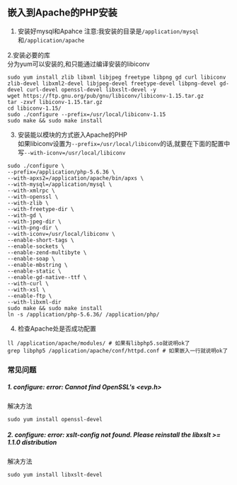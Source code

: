 ## 嵌入到Apache的PHP安装
1. 安装好mysql和Apahce
注意:我安装的目录是`/application/mysql`和`/application/apache`

2.安装必要的库  
分为yum可以安装的,和只能通过编译安装的libiconv  
```
sudo yum install zlib libxml libjpeg freetype libpng gd curl libiconv zlib-devel libxml2-devel libjpeg-devel freetype-devel libpng-devel gd-devel curl-devel openssl-devel libxslt-devel -y
wget https://ftp.gnu.org/pub/gnu/libiconv/libiconv-1.15.tar.gz
tar -zxvf libiconv-1.15.tar.gz 
cd libiconv-1.15/
sudo ./configure --prefix=/usr/local/libiconv-1.15
sudo make && sudo make install
```
3. 安装能以模块的方式嵌入Apache的PHP  
如果libiconv设置为`--prefix=/usr/local/libiconv`的话,就要在下面的配置中写`--with-iconv=/usr/local/libiconv`  
```
sudo ./configure \
--prefix=/application/php-5.6.36 \
--with-apxs2=/application/apache/bin/apxs \
--with-mysql=/application/mysql \
--with-xmlrpc \
--with-openssl \
--with-zlib \
--with-freetype-dir \
--with-gd \
--with-jpeg-dir \
--with-png-dir \
--with-iconv=/usr/local/libiconv \
--enable-short-tags \
--enable-sockets \
--enable-zend-multibyte \
--enable-soap \
--enable-mbstring \
--enable-static \
--enable-gd-native--ttf \
--with-curl \
--with-xsl \
--enable-ftp \
--with-libxml-dir
sudo make && sudo make install
ln -s /application/php-5.6.36/ /application/php/
```

4. 检查Apache处是否成功配置  
```
ll /application/apache/modules/ # 如果有libphp5.so就说明ok了
grep libphp5 /application/apache/conf/httpd.conf # 如果嵌入一行就说明ok了
```




### 常见问题
##### 1. configure: error: Cannot find OpenSSL's <evp.h>
解决方法
```
sudo yum install openssl-devel
```
##### 2. configure: error: xslt-config not found. Please reinstall the libxslt >= 1.1.0 distribution
解决方法
```
sudo yum install libxslt-devel
```
